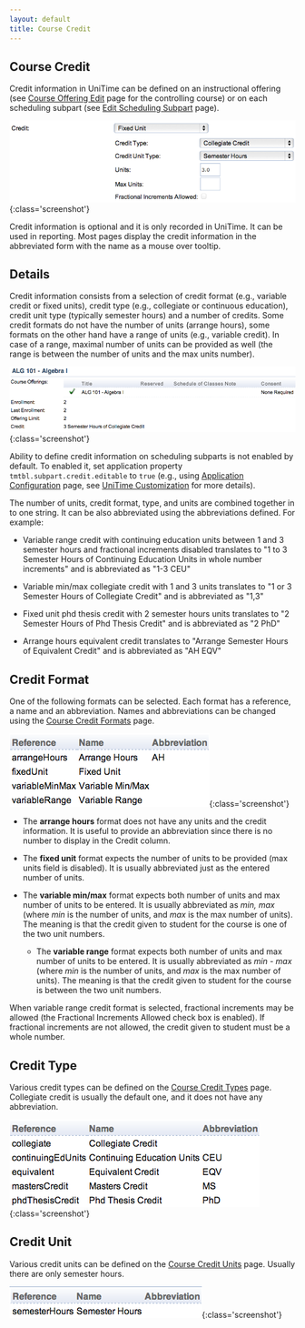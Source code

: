 ```yaml
---
layout: default
title: Course Credit
---
```



## Course Credit

Credit information in UniTime can be defined on an instructional offering (see [Course Offering Edit](edit-course-offering) page for the controlling course) or on each scheduling subpart (see [Edit Scheduling Subpart](edit-scheduling-subpart) page).

![Course Credit](images/course-credit-1.png){:class='screenshot'}

Credit information is optional and it is only recorded in UniTime. It can be used in reporting. Most pages display the credit information in the abbreviated form with the name as a mouse over tooltip.

## Details

Credit information consists from a selection of credit format (e.g., variable credit or fixed units), credit type (e.g., collegiate or continuous education), credit unit type (typically semester hours) and a number of credits. Some credit formats do not have the number of units (arrange hours), some formats on the other hand have a range of units (e.g., variable credit). In case of a range, maximal number of units can be provided as well (the range is between the number of units and the max units number).

![Course Credit](images/course-credit-2.png){:class='screenshot'}

Ability to define credit information on scheduling subparts is not enabled by default. To enabled it, set application property `tmtbl.subpart.credit.editable` to `true` (e.g., using [Application Configuration](application-configuration) page, see [UniTime Customization](installation#customization) for more details).

The number of units, credit format, type, and units are combined together in to one string. It can be also abbreviated using the abbreviations defined. For example:

* Variable range credit with continuing education units between 1 and 3 semester hours and fractional increments disabled translates to "1 to 3 Semester Hours of Continuing Education Units in whole number increments" and is abbreviated as "1-3 CEU"

* Variable min/max collegiate credit with 1 and 3 units translates to "1 or 3 Semester Hours of Collegiate Credit" and is abbreviated as "1,3"

* Fixed unit phd thesis credit with 2 semester hours units translates to "2 Semester Hours of Phd Thesis Credit" and is abbreviated as "2 PhD"

* Arrange hours equivalent credit translates to "Arrange Semester Hours of Equivalent Credit" and is abbreviated as "AH EQV"


## Credit Format

One of the following formats can be selected. Each format has a reference, a name and an abbreviation. Names and abbreviations can be changed using the [Course Credit Formats](course-credit-formats) page.


![Course Credit](images/course-credit-3.png){:class='screenshot'}

* The **arrange hours** format does not have any units and the credit information. It is useful to provide an abbreviation since there is no number to display in the Credit column.

* The **fixed unit** format expects the number of units to be provided (max units field is disabled). It is usually abbreviated just as the entered number of units.

* The **variable min/max** format expects both number of units and max number of units to be entered. It is usually abbreviated as _min, max_ (where _min_ is the number of units, and _max_ is the max number of units). The meaning is that the credit given to student for the course is one of the two unit numbers.
	* The **variable range** format expects both number of units and max number of units to be entered. It is usually abbreviated as _min - max_ (where _min_ is the number of units, and _max_ is the max number of units). The meaning is that the credit given to student for the course is between the two unit numbers.

When variable range credit format is selected, fractional increments may be allowed (the Fractional Increments Allowed check box is enabled). If fractional increments are not allowed, the credit given to student must be a whole number.

## Credit Type

Various credit types can be defined on the [Course Credit Types](course-credit-types) page. Collegiate credit is usually the default one, and it does not have any abbreviation.


![Course Credit](images/course-credit-4.png){:class='screenshot'}

## Credit Unit

Various credit units can be defined on the [Course Credit Units](course-credit-units) page. Usually there are only semester hours.


![Course Credit](images/course-credit-5.png){:class='screenshot'}
